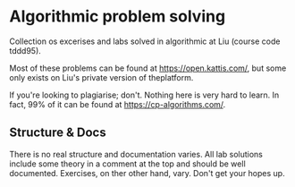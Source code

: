 # Algorithmic problem solving

Collection os excerises and labs solved in algorithmic at Liu (course code tddd95).

Most of these problems can be found at <https://open.kattis.com/>, but some only exists on Liu's private version of theplatform.

If you're looking to plagiarise; don't. Nothing here is very hard to learn. In fact, 99% of it can be found at <https://cp-algorithms.com/>.

## Structure & Docs

There is no real structure and documentation varies. All lab solutions include some theory in a comment at the top and should be well documented. Exercises, on ther other hand, vary. Don't get your hopes up.
